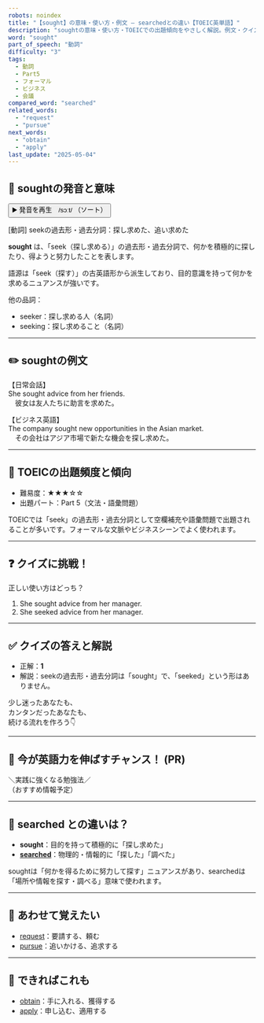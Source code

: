```yaml
---
robots: noindex
title: "【sought】の意味・使い方・例文 ― searchedとの違い【TOEIC英単語】"
description: "soughtの意味・使い方・TOEICでの出題傾向をやさしく解説。例文・クイズ付きでsearchedとの違いもわかりやすく学べます。"
word: "sought"
part_of_speech: "動詞"
difficulty: "3"
tags:
  - 動詞
  - Part5
  - フォーマル
  - ビジネス
  - 会議
compared_word: "searched"
related_words:
  - "request"
  - "pursue"
next_words:
  - "obtain"
  - "apply"
last_update: "2025-05-04"
---
```


## 🔰 soughtの発音と意味

<button class="play-audio" onclick="playTTS('sought')">
  <span class="play-audio-main">
    ▶️ 発音を再生　/sɔːt/
  </span>
  <span class="play-audio-sub">
    （ソート）
  </span>
</button>

[動詞] seekの過去形・過去分詞：探し求めた、追い求めた

**sought** は、「seek（探し求める）」の過去形・過去分詞で、何かを積極的に探したり、得ようと努力したことを表します。

語源は「seek（探す）」の古英語形から派生しており、目的意識を持って何かを求めるニュアンスが強いです。

他の品詞：  
- seeker：探し求める人（名詞）
- seeking：探し求めること（名詞）

---

## ✏️ soughtの例文

【日常会話】  
She sought advice from her friends.  
　彼女は友人たちに助言を求めた。

【ビジネス英語】  
The company sought new opportunities in the Asian market.  
　その会社はアジア市場で新たな機会を探し求めた。

---

## 🎯 TOEICの出題頻度と傾向

- 難易度：★★★☆☆
- 出題パート：Part 5（文法・語彙問題）

TOEICでは「seek」の過去形・過去分詞として空欄補充や語彙問題で出題されることが多いです。フォーマルな文脈やビジネスシーンでよく使われます。

---

## ❓ クイズに挑戦！

正しい使い方はどっち？

1. She sought advice from her manager.  
2. She seeked advice from her manager.

---

## ✅ クイズの答えと解説

- 正解：**1**
- 解説：seekの過去形・過去分詞は「sought」で、「seeked」という形はありません。

少し迷ったあなたも、  
カンタンだったあなたも、  
続ける流れを作ろう👇️

---

## 🚀 今が英語力を伸ばすチャンス！ (PR)

<div class="info-center">
＼実践に強くなる勉強法／<br>  
（おすすめ情報予定）
</div>

---

## 🤔  searched との違いは？

- **sought**：目的を持って積極的に「探し求めた」
- **[searched](/word/searched/)**：物理的・情報的に「探した」「調べた」

soughtは「何かを得るために努力して探す」ニュアンスがあり、searchedは「場所や情報を探す・調べる」意味で使われます。

---

## 🧩 あわせて覚えたい

- [request](/word/request/)：要請する、頼む
- [pursue](/word/pursue/)：追いかける、追求する

---

## 📖 できればこれも

- [obtain](/word/obtain/)：手に入れる、獲得する
- [apply](/word/apply/)：申し込む、適用する

<!-- cvid: aid26_bid46 -->
